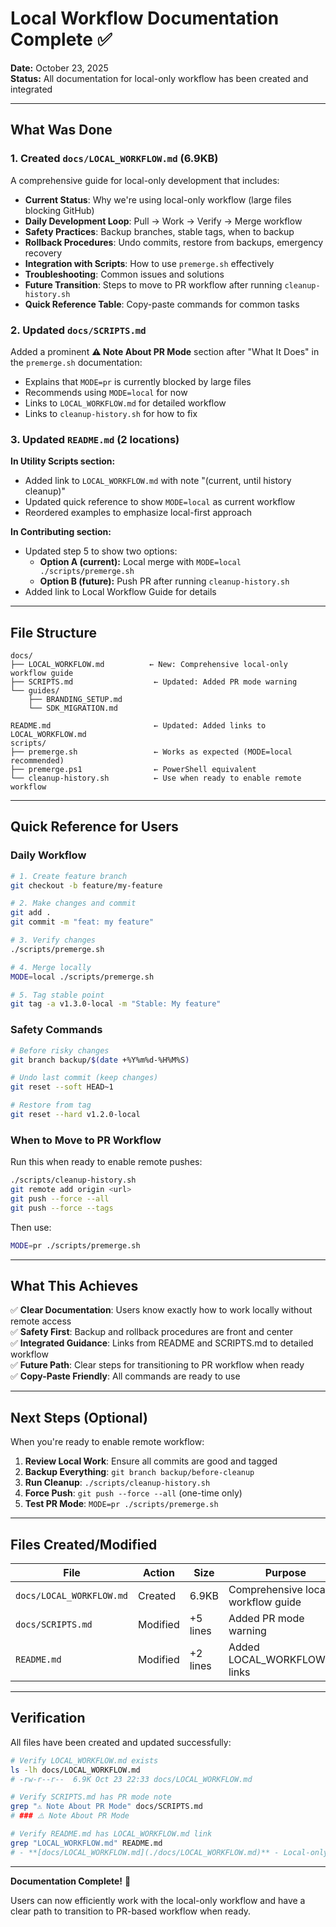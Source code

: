 # Local Workflow Documentation Complete ✅

**Date:** October 23, 2025  
**Status:** All documentation for local-only workflow has been created and integrated

---

## What Was Done

### 1. Created `docs/LOCAL_WORKFLOW.md` (6.9KB)

A comprehensive guide for local-only development that includes:

- **Current Status**: Why we're using local-only workflow (large files blocking GitHub)
- **Daily Development Loop**: Pull → Work → Verify → Merge workflow
- **Safety Practices**: Backup branches, stable tags, when to backup
- **Rollback Procedures**: Undo commits, restore from backups, emergency recovery
- **Integration with Scripts**: How to use `premerge.sh` effectively
- **Troubleshooting**: Common issues and solutions
- **Future Transition**: Steps to move to PR workflow after running `cleanup-history.sh`
- **Quick Reference Table**: Copy-paste commands for common tasks

### 2. Updated `docs/SCRIPTS.md`

Added a prominent **⚠️ Note About PR Mode** section after "What It Does" in the `premerge.sh` documentation:

- Explains that `MODE=pr` is currently blocked by large files
- Recommends using `MODE=local` for now
- Links to `LOCAL_WORKFLOW.md` for detailed workflow
- Links to `cleanup-history.sh` for how to fix

### 3. Updated `README.md` (2 locations)

**In Utility Scripts section:**

- Added link to `LOCAL_WORKFLOW.md` with note "(current, until history cleanup)"
- Updated quick reference to show `MODE=local` as current workflow
- Reordered examples to emphasize local-first approach

**In Contributing section:**

- Updated step 5 to show two options:
  - **Option A (current):** Local merge with `MODE=local ./scripts/premerge.sh`
  - **Option B (future):** Push PR after running `cleanup-history.sh`
- Added link to Local Workflow Guide for details

---

## File Structure

```
docs/
├── LOCAL_WORKFLOW.md          ← New: Comprehensive local-only workflow guide
├── SCRIPTS.md                  ← Updated: Added PR mode warning
└── guides/
    ├── BRANDING_SETUP.md
    └── SDK_MIGRATION.md

README.md                       ← Updated: Added links to LOCAL_WORKFLOW.md
scripts/
├── premerge.sh                 ← Works as expected (MODE=local recommended)
├── premerge.ps1                ← PowerShell equivalent
└── cleanup-history.sh          ← Use when ready to enable remote workflow
```

---

## Quick Reference for Users

### Daily Workflow

```bash
# 1. Create feature branch
git checkout -b feature/my-feature

# 2. Make changes and commit
git add .
git commit -m "feat: my feature"

# 3. Verify changes
./scripts/premerge.sh

# 4. Merge locally
MODE=local ./scripts/premerge.sh

# 5. Tag stable point
git tag -a v1.3.0-local -m "Stable: My feature"
```

### Safety Commands

```bash
# Before risky changes
git branch backup/$(date +%Y%m%d-%H%M%S)

# Undo last commit (keep changes)
git reset --soft HEAD~1

# Restore from tag
git reset --hard v1.2.0-local
```

### When to Move to PR Workflow

Run this when ready to enable remote pushes:

```bash
./scripts/cleanup-history.sh
git remote add origin <url>
git push --force --all
git push --force --tags
```

Then use:

```bash
MODE=pr ./scripts/premerge.sh
```

---

## What This Achieves

✅ **Clear Documentation**: Users know exactly how to work locally without remote access  
✅ **Safety First**: Backup and rollback procedures are front and center  
✅ **Integrated Guidance**: Links from README and SCRIPTS.md to detailed workflow  
✅ **Future Path**: Clear steps for transitioning to PR workflow when ready  
✅ **Copy-Paste Friendly**: All commands are ready to use  

---

## Next Steps (Optional)

When you're ready to enable remote workflow:

1. **Review Local Work**: Ensure all commits are good and tagged
2. **Backup Everything**: `git branch backup/before-cleanup`
3. **Run Cleanup**: `./scripts/cleanup-history.sh`
4. **Force Push**: `git push --force --all` (one-time only)
5. **Test PR Mode**: `MODE=pr ./scripts/premerge.sh`

---

## Files Created/Modified

| File | Action | Size | Purpose |
|------|--------|------|---------|
| `docs/LOCAL_WORKFLOW.md` | Created | 6.9KB | Comprehensive local workflow guide |
| `docs/SCRIPTS.md` | Modified | +5 lines | Added PR mode warning |
| `README.md` | Modified | +2 lines | Added LOCAL_WORKFLOW.md links |

---

## Verification

All files have been created and updated successfully:

```bash
# Verify LOCAL_WORKFLOW.md exists
ls -lh docs/LOCAL_WORKFLOW.md
# -rw-r--r--  6.9K Oct 23 22:33 docs/LOCAL_WORKFLOW.md

# Verify SCRIPTS.md has PR mode note
grep "⚠️ Note About PR Mode" docs/SCRIPTS.md
# ### ⚠️ Note About PR Mode

# Verify README.md has LOCAL_WORKFLOW.md link
grep "LOCAL_WORKFLOW.md" README.md
# - **[docs/LOCAL_WORKFLOW.md](./docs/LOCAL_WORKFLOW.md)** - Local-only development workflow
```

---

**Documentation Complete!** 🎉

Users can now efficiently work with the local-only workflow and have a clear path to transition to PR-based workflow when ready.
